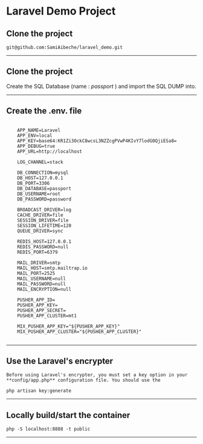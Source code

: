 # Laravel Demo Project


## Clone the project

``` git@github.com:SamiAibeche/laravel_demo.git ```

------------------------------------

## Clone the project

Create the SQL Database (name : *passport* ) and import the SQL DUMP into.

------------------------------------

## Create the .env. file


```

    APP_NAME=Laravel
    APP_ENV=local
    APP_KEY=base64:KR1Zi3OckC8wcsL3NZZcgPVwP4KIvY7lodG0QjiESa8=
    APP_DEBUG=true
    APP_URL=http://localhost
    
    LOG_CHANNEL=stack
    
    DB_CONNECTION=mysql
    DB_HOST=127.0.0.1
    DB_PORT=3306
    DB_DATABASE=passport
    DB_USERNAME=root
    DB_PASSWORD=password
    
    BROADCAST_DRIVER=log
    CACHE_DRIVER=file
    SESSION_DRIVER=file
    SESSION_LIFETIME=120
    QUEUE_DRIVER=sync
    
    REDIS_HOST=127.0.0.1
    REDIS_PASSWORD=null
    REDIS_PORT=6379
    
    MAIL_DRIVER=smtp
    MAIL_HOST=smtp.mailtrap.io
    MAIL_PORT=2525
    MAIL_USERNAME=null
    MAIL_PASSWORD=null
    MAIL_ENCRYPTION=null
    
    PUSHER_APP_ID=
    PUSHER_APP_KEY=
    PUSHER_APP_SECRET=
    PUSHER_APP_CLUSTER=mt1
    
    MIX_PUSHER_APP_KEY="${PUSHER_APP_KEY}"
    MIX_PUSHER_APP_CLUSTER="${PUSHER_APP_CLUSTER}"
    
```

------------------------------

## Use the Laravel's encrypter

    Before using Laravel's encrypter, you must set a key option in your **config/app.php** configuration file. You should use the

``` php artisan key:generate ```
    
------------------------------

## Locally build/start the container

``` php -S localhost:8888 -t public ```

------------------------------------
